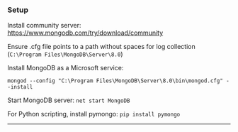 ### Setup

Install community server: https://www.mongodb.com/try/download/community

Ensure .cfg file points to a path without spaces for log collection (`C:\Program Files\MongoDB\Server\8.0`)

Install MongoDB as a Microsoft service: 
```shell
mongod --config "C:\Program Files\MongoDB\Server\8.0\bin\mongod.cfg" --install
```

Start MongoDB server: `net start MongoDB`

For Python scripting, install pymongo: `pip install pymongo`

___

